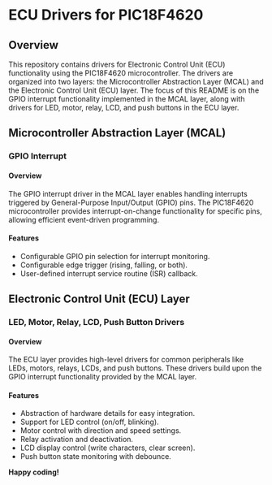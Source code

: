 # ECU Drivers for PIC18F4620

## Overview

This repository contains drivers for Electronic Control Unit (ECU) functionality using the PIC18F4620 microcontroller. The drivers are organized into two layers: the Microcontroller Abstraction Layer (MCAL) and the Electronic Control Unit (ECU) layer. The focus of this README is on the GPIO interrupt functionality implemented in the MCAL layer, along with drivers for LED, motor, relay, LCD, and push buttons in the ECU layer.

## Microcontroller Abstraction Layer (MCAL)

### GPIO Interrupt

#### Overview

The GPIO interrupt driver in the MCAL layer enables handling interrupts triggered by General-Purpose Input/Output (GPIO) pins. The PIC18F4620 microcontroller provides interrupt-on-change functionality for specific pins, allowing efficient event-driven programming.

#### Features

- Configurable GPIO pin selection for interrupt monitoring.
- Configurable edge trigger (rising, falling, or both).
- User-defined interrupt service routine (ISR) callback.




## Electronic Control Unit (ECU) Layer

### LED, Motor, Relay, LCD, Push Button Drivers

#### Overview

The ECU layer provides high-level drivers for common peripherals like LEDs, motors, relays, LCDs, and push buttons. These drivers build upon the GPIO interrupt functionality provided by the MCAL layer.

#### Features

- Abstraction of hardware details for easy integration.
- Support for LED control (on/off, blinking).
- Motor control with direction and speed settings.
- Relay activation and deactivation.
- LCD display control (write characters, clear screen).
- Push button state monitoring with debounce.







**Happy coding!**
